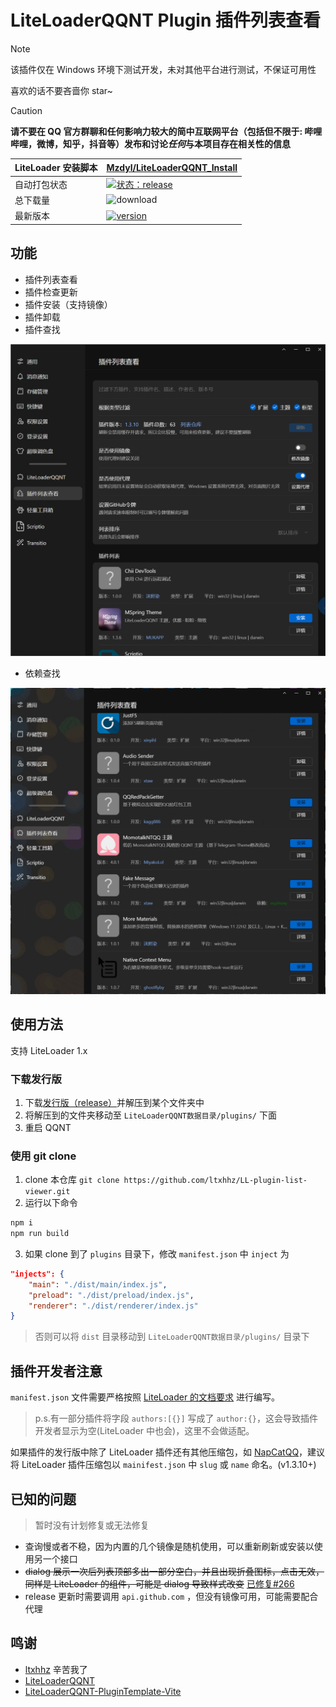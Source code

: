 # LiteLoaderQQNT Plugin 插件列表查看

> [!NOTE]
> 该插件仅在 Windows 环境下测试开发，未对其他平台进行测试，不保证可用性
>
> 喜欢的话不要吝啬你 star~

> [!CAUTION]
> **请不要在 QQ 官方群聊和任何影响力较大的简中互联网平台（包括但不限于: 哔哩哔哩，微博，知乎，抖音等）发布和讨论*任何*与本项目存在相关性的信息**

| LiteLoader 安装脚本 | [Mzdyl/LiteLoaderQQNT_Install](https://github.com/Mzdyl/LiteLoaderQQNT_Install)                                                                                      |
| ------------------- | -------------------------------------------------------------------------------------------------------------------------------------------------------------------- |
| 自动打包状态        | [![状态：release](https://github.com/ltxhhz/LL-plugin-list-viewer/actions/workflows/release.yml/badge.svg)](https://github.com/ltxhhz/LL-plugin-list-viewer/actions) |
| 总下载量            | ![download](https://img.shields.io/github/downloads/ltxhhz/LL-plugin-list-viewer/total?logo=github)                                                                  |
| 最新版本            | [![version](https://img.shields.io/github/v/release/ltxhhz/LL-plugin-list-viewer?logo=github)](https://github.com/ltxhhz/LL-plugin-list-viewer/releases)             |

## 功能

- 插件列表查看
- 插件检查更新
- 插件安装（支持镜像）
- 插件卸载
- 插件查找

![](./imgs/1.png)

- 依赖查找

![gif](./imgs/2.gif)

## 使用方法

支持 LiteLoader 1.x

### 下载发行版

1. 下载[发行版（release）](https://github.com/ltxhhz/LL-plugin-list-viewer/releases/latest)并解压到某个文件夹中
2. 将解压到的文件夹移动至 `LiteLoaderQQNT数据目录/plugins/` 下面
3. 重启 QQNT

### 使用 git clone

1. clone 本仓库 `git clone https://github.com/ltxhhz/LL-plugin-list-viewer.git`
2. 运行以下命令

```bash
npm i
npm run build
```

3. 如果 clone 到了 `plugins` 目录下，修改 `manifest.json` 中 `inject` 为

```json
"injects": {
    "main": "./dist/main/index.js",
    "preload": "./dist/preload/index.js",
    "renderer": "./dist/renderer/index.js"
}
```

> 否则可以将 `dist` 目录移动到 `LiteLoaderQQNT数据目录/plugins/` 目录下

## 插件开发者注意

`manifest.json` 文件需要严格按照 [LiteLoader 的文档要求](https://liteloaderqqnt.github.io/docs/introduction.html#manifest-json) 进行编写。

> p.s.有一部分插件将字段 `authors:[{}]` 写成了 `author:{}`，这会导致插件开发者显示为空(LiteLoader 中也会)，这里不会做适配。

如果插件的发行版中除了 LiteLoader 插件还有其他压缩包，如 [NapCatQQ](https://github.com/NapNeko/NapCatQQ)，建议将 LiteLoader 插件压缩包以 `mainifest.json` 中 `slug` 或 `name` 命名。(v1.3.10+)

## 已知的问题

> 暂时没有计划修复或无法修复

- 查询慢或者不稳，因为内置的几个镜像是随机使用，可以重新刷新或安装以使用另一个接口
- ~~dialog 展示一次后列表顶部多出一部分空白，并且出现折叠图标，点击无效，同样是 LiteLoader 的组件，可能是 dialog 导致样式改变~~
  [已修复#266](https://github.com/LiteLoaderQQNT/LiteLoaderQQNT/issues/266)
- release 更新时需要调用 `api.github.com` ，但没有镜像可用，可能需要配合代理

## 鸣谢

- [ltxhhz](https://github.com/ltxhhz) 辛苦我了
- [LiteLoaderQQNT](https://github.com/LiteLoaderQQNT/LiteLoaderQQNT)
- [LiteLoaderQQNT-PluginTemplate-Vite](https://github.com/MisaLiu/LiteLoaderQQNT-PluginTemplate-Vite)

